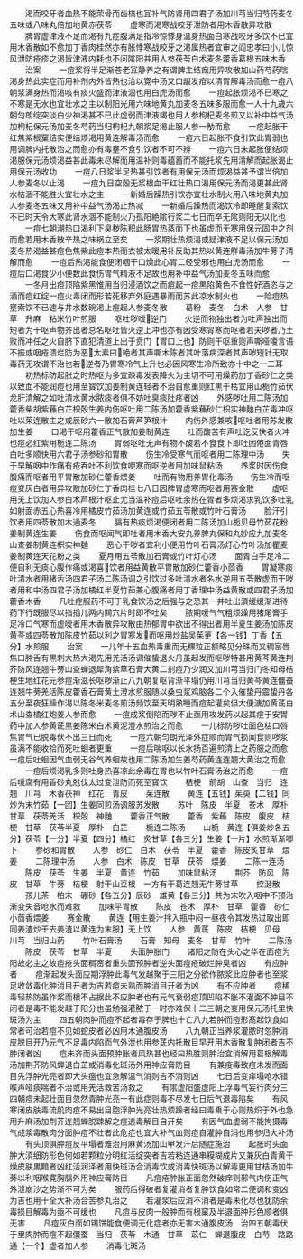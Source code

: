 <!-- { "loadSidebar": true } -->
　　渇而咬牙者血热不能荣骨而齿槁也冝补气防肾用四君子汤加川芎当归芍药麦冬五味或八味丸倍加地黄赤茯苓
　　虚寒而渇寒战咬牙泄防者用木香散异攻散
　　脾胃虚津液不足而渇有九症腹满足指冷惊悸身温身热面白寒战咬牙多饮不已宜用木香散如不愈加丁香肉桂然亦有胀悸寒战咬牙之渇属热者宜审之阎忠孝曰小儿惊风泄防疮疹之渇皆津液内耗也不问隂阳并用人参茯苓白术麦冬藿香葛根五味木香
　　治案
　　一痘浆将半足渐苍老冝静养之有谓脾主结痂用异攻散加山药芍药喘渇身热此实症而用补剂内外皆热也治以寛中汤又口龈发疳以清胃解毒汤而愈一痘八朝浆满身热而渇咳有痰火盛而津液涸也用白虎汤而愈
　　一痘起胀烦渇不已寒之不寒是无水也宜壮水之主以制阳光用六味地黄丸加麦冬五味多服而愈一人十九歳六朝匀朗绽突淡白少神渇甚不已此虚弱而津液竭也用人参枸杞麦冬煎又以补中益气汤加枸杞保元汤加麦冬芍药当归枸杞九朝浆足渇止服人参一觔而愈
　　一痘起胀干红焦紫根窠结实便结烦渇用黄连解毒汤而愈
　　一痘六日起胀不食引饮此胃弱也用调脾内托散治之而愈亦有毒壅不食引饮者不可不辨
　　一痘六日未起胀便结烦渇服保元汤烦渇益甚此毒未尽解而用温补则毒蕴蓄而不能托浆先用清解而起胀渴止用保元汤收功
　　一痘八日浆半足热甚引饮者有用保元汤而烦渴益甚予谓当倍加人参麦冬以止渴
　　一痘九日空殻无浆根血干红壮热口渴用保元汤而渴更甚此肾水枯涸不能胜火宜壮水之主
　　一新婚后躁热引饮亦宜壮水制火用八味地黄丸加人参麦冬五味又用补中益气汤渴止热减
　　一新婚后躁热而渴饮冷即睡醒复索饮不已时天令大寒此肾水涸不能制火乃孤阳絶隂行浆二七日而卒无隂则阳无以化也
　　一痘七朝潮热口渴利下臭秽陈积此肠胃热蒸而下也虽虚而无寒用保元固中之剂而愈若用木香散辛热之味祸立至矣
　　一浆期壮热烦渴或疑津液不足以保元汤加麦冬热渴益甚痘色焦紫此痘本热而衣被太暖用补反助其热以黄连觧毒汤加牛蒡子清解而愈
　　一痘后热渇能食便闭咽干口燥此心胃二经受邪也用白虎汤而愈
　　一痘后口渇食少小便数此食伤胃气精液不足故也用补中益气汤加麦冬五味而愈
　　一冬月出痘顶陷紫黑惟用当归浸酒饮之而痘起一痘黒陷黄色不食性好酒恣与之酒而痘红绽一痘火毒闭而形若死移弃外庭遇暴雨而苏此凉水制火也
　　一险痘热壅索饮不已速与井水数碗渇止痘起人参麦冬散
　　葛粉　麦冬　白术　人参　甘草　升麻　粘米竹叶煎服
　　呕吐哕嗳逆门
　　火逆而物独出者为吐声独出而短者为干呕声物齐出者总名呕吐皆火逆上冲也亦有因受寒冐寒而呕者若夫哕者乃土败而冲任之火自脐下直犯清道上出于贲门【胃口上也】防则干呕重则声嘶哑嗄言语不振或咽疮溃烂防为恶太素曰絶者其声嘶木陈者其叶落病深者其声哕短针无取毒药无攻谓不治也若逆者乃胃寒冷气上升也必因风寒生冷所致亦十中之一二耳
　　初热标防起胀之时热呕为多宜疎毒发表降火为主切不可用燥药加丁香砂仁之类以致血不能润痘也用至寳饮加姜制黄连轻者不治自愈重则红黒干枯宜用山栀竹茹伏龙肝清解之如吐清水黄水脓痰者俱不妨吐臭痰肚疼者凶
　　外感哕吐用二陈汤加藿香柴胡紫蘓白芷枳殻生姜内伤呕吐用二陈汤加藿香紫蘓砂仁枳实神麯白芷毒冲呕吐以茱连散主之或辰砂六一散加石膏芦笋根汁
　　内伤外感兼咳呕吐者用苏发散加生姜
　　口渇干呕用藿香正气散加姜制黄连
　　吐而酸苦有声吐讫反快者火冲也痘必红紫用栀连二陈汤
　　胃弱呕吐无声有物不酸若不食食下即吐困倦面青唇白吐多顺快用六君子汤参砂和胃散
　　伤生冷受寒气而呕者用二陈理中汤
　　失于早解咽中作痛有疮吞吐不利饮食哽寒而呕逆者用加味鼠粘汤
　　养浆时因伤食腹痛而呕者用平胃散加砂仁藿香煨姜
　　吐而有物用养胃化毒汤
　　伤生冷而呕痘变灰白者用异攻散加砂仁丁香肉桂七八日因脾胃虚寒而呕者用赛金散
　　虚呕用无上饮加人参白术芦根汁呕止尤当温补痘后呕吐余热在胃者多烦渇求乳饮多吐乳如射面赤五心热喜冷用橘皮竹茹汤加黄连或竹茹五苓散或竹叶石膏汤
　　脸汗引饮者用四苓散加木通麦冬
　　膈有热痰烦渇便闭者用二陈汤加山栀贝母竹茹花粉姜制黄连生姜
　　伤食而呕闻气即吐者用木香大安丸养脾丸保和丸妙应九加麦冬山查姜制黄连枳实神麯
　　恶心干哕者宜利小便用竹叶石膏汤灯心竹叶汤加瞿麦姜制黄连天花粉之类
　　夏月用五苓散加石膏或竹叶灯心汤
　　面青白手足冷二便自利无痰心腹作痛或渇喜饮者用益黄散平胃散加砂仁藿香小茴香
　　胃凝寒痰吐清水者用猪舌汤四君子汤二陈汤调之引饮过多吐清水者名水逆用五苓散虚而干哕者用和中汤四君子汤加橘红半夏竹茹兼心腹痛者用丁香理中汤益黄散或四君子汤加藿香木香
　　凡吐症服药不可于乳食饮汤之后强与之恐其一并吐出湏缓缓渐进待药下行既服尽以指搯儿两内闗穴片时即不吐矣
　　脓期嗳气气粗烦躁用猪尾膏手足冷口气寒而虚嗳者用木香散异攻散由热郁胃中欲出不得出者用半夏生姜汤加陈皮黄芩或四苓散加陈皮竹茹以利之胃寒发而呕用炒盐吴茱茰【各一钱】丁香【五分】水煎服
　　治案
　　一儿年十五血热毒重而无粿粒正额略见分珠而又稠宻唇焦口肿舌有黒刺大热大渇先用羌活汤调催蛰退火丹虽起发而呕哕特甚用黄芩黄连荆芥防风连翘牛蒡山查蝉退犀角紫草石膏大黄二剂痘乃少润又加川芎当归门冬知母桔梗生地红花元参痘渐滋长呕哕渐止八九朝复呕背渐平塌仍用川芎当归黄芩黄连僵蚕连翘牛蒡羌活陈皮藿香石膏黄土澄水煎服随以桑虫浆鸡脑各二个入催蛰丹震蛰丹各五分至夜狂躁作渇以陈冬米麦冬煎汤频饮至天明熟睡而痘起灌矣但大便溏加黄茋白术山查橘红炮姜人参而愈
　　一痘成浆倒陷而哕不止亟用攻发药以起其痘于安胃药中加人参黄茋黒姜陈米白术黄泥澄水煎治之而愈
　　一儿标防哕吐面色枯口唇焦胃气已脱毒伏不出三日而死
　　一痘六朝匀朗光泽外症顺而胃气损闻食则哕浆虽满不能收拾而死吐蛔者更重
　　一痘后喘呕以长水扬百遍煎清上之药服之而愈一痘后吐蛔因气血弱无谷气养蛔故也用二陈汤加生姜芍药黄连连翘大黄治之而愈
　　一痘后烦渇乳多则吐身热喜凉此余毒在胃也以竹叶石膏汤治之而愈
　　一痘后嗳腐有用香砂丸尅伐太过变泄防而死至寳饮
　　桔梗　前胡　山查　当归　连翘　川芎　木香茯神　红花　青皮
　　茱连散
　　黄连【五钱】茱萸【二钱】同炒为末竹茹【一团】生姜同煎汤调服苏发散
　　苏叶　陈皮　半夏　苍术　厚朴　甘草　茯苓羌活　枳殻　神麯
　　藿香正气散
　　藿香　紫蘓　陈皮　腹皮　桔梗　甘草　茯苓半夏　厚朴　白芷
　　栀连二陈汤
　　山栀　黄连【俱姜炒各五分】茯苓【一分】半夏【四分】橘红　炙甘草【各三分】生姜【一片】水煎渐渐唧下
　　参砂和胃散
　　人参　砂仁　白术　茯苓　半夏　藿香　陈皮炙甘草　煨姜
　　二陈理中汤
　　人参　白术　陈皮　甘草　茯苓　煨姜
　　二陈一连汤
　　陈皮　茯苓　生姜　半夏　黄连　竹茹
　　加味鼠粘汤
　　荆芥　防风　陈皮　甘草　牛蒡　桔梗　射干山豆根　一方有干葛连翘无牛蒡甘草
　　控涎散
　　孩儿茶　柏末　硼砂【各五分】辰砂　雄黄【各三分】共为末吹入咽中不预治渐变失音呛水而难救
　　加味平胃散
　　陈皮　苍术　厚朴　甘草　藿香　砂仁　小茴香煨姜
　　赛金散
　　黄连【用生姜汁拌入瓶中闷一昼夜令其发热过取出即同姜渣炒干去姜渣以黄连为末服】无上饮
　　人参　黄茋　陈皮　桔梗　贝母　川芎　当归山药
　　竹叶石膏汤
　　石膏　知母　麦冬　甘草　竹叶
　　二陈汤
　　陈皮　茯苓　甘草　半夏
　　头面肿胀门
　　诸阳之防在头心之华在面痘为阳故必主之故痘疮头面稠宻者重头面预肿者逆头面痘疮破烂肿臭者凶
　　有应肿者
　　痘渐起发头面应期浮肿此毒气发越聚于三阳之分欲作脓浆此应肿者也至浆足收敛毒化肿消目开者为吉若痘未熟而肿消目开者为凶
　　有不应肿者
　　痘稀毒轻热防虽作浆而根不占据此不应肿者也有元气衰弱痘顶凹陷不胀不灌面不肿目不闭者是毒不能发越于阳分也虽勉强灌脓于一时亦难保十二三朝之变用保元汤托里快斑汤为主
　　四五朝肉肿而痘不起者毒存于脾也十亡八九若肿而痘形髙起饮食如常者可治若痘不见如蛇皮者必凶用木通腹皮汤
　　八九朝正当养浆灌脓时忽肿消皮脱目开乃元气不足毒内陷而气外泄也用参茋内托散目早开用木香散复肿闭者吉不肿闭者凶
　　痘未齐而头面预肿胀者风热甚也经曰热胜则肿治宜消解用葛根解毒汤加荆芥防风蝉退白芷或消毒化斑汤外用神应膏防目
　　有兼疫毒致痘未发而面目先浮肿光亮者即大头瘟也宜急解温气消则吉不消则凶
　　七日后变痒塌呛水错喉声哑痰喘者不治或用羌活救苦汤救之
　　有隂虚阳盛虚阳上浮毒气妄行肉分三四朝痘未起壮面目忽然青肿光亮一有此症则毒不尽发七日后气退毒陷矣
　　有风寒闭皮肤毒流肌肉痘不易出目胞浮肿光亮壮热烦躁者经曰毒乗于心则热炽于外也急用升麻汤加荆芥连翘蝉脱踈解之痘透毒解目自开矣
　　有因气血虚弱不能拘摄毒气成浆毒散肉分面肿痘不壮者此危症也宜大补气血则痘自灌肿自消也用参归大补汤
　　有头顶俱肿痘反平塌者难治用麻黄汤加山甲发汗后随症施治
　　起胀时头面肿大湏细防形色何如若颗粒分明红活绽突者吉若粘连通串糢糊成片又兼灰白青黄干燥皮肤黒黯者凶红活润泽者用快斑汤合消毒饮或消毒快斑汤以解毒更用甘桔汤加牛蒡以利咽喉寛胸膈外用神应膏防目
　　凡痘疮肿胀正面忽然破痒则邪气内伤正气外泄崩沙之势渐不可为矣
　　服药后得破者复灌消者复肿饮食如常二便调和变凶为吉也用十全大补汤合苦参丸治之
　　若灌浆后应消不消者是毒未化尽也犹防余毒损目解毒为亟不可缓也
　　凡痘与皮肉一般肿而有根窠及半邉面肿形色顺者俱无害
　　凡痘灰白面如锡饼能食便调无化症者亦无害木通腹皮汤　治四五朝毒伏于里肉肿而痘不起僵蚕　当归　茯苓　木通　甘草　苡仁　蝉退腹皮　白芍　路路通【一个】虚者加人参
　　消毒化斑汤
